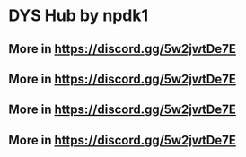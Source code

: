 # DYS Hub by npdk1
## More in https://discord.gg/5w2jwtDe7E
## More in https://discord.gg/5w2jwtDe7E
## More in https://discord.gg/5w2jwtDe7E
## More in https://discord.gg/5w2jwtDe7E
